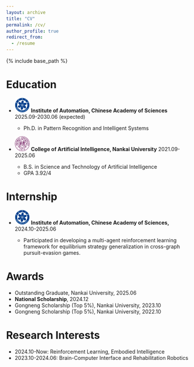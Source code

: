 ```yaml
---
layout: archive
title: "CV"
permalink: /cv/
author_profile: true
redirect_from:
  - /resume
---
```


{% include base_path %}

Education
======
* <img src="/images/CAS.png" alt="CAS" width="40" height="40"> **Institute of Automation, Chinese Academy of Sciences** 2025.09-2030.06 (expected)
  - Ph.D. in Pattern Recognition and Intelligent Systems
  
* <img src="/images/NKU.png" alt="NKU" width="40" height="40"> **College of Artificial Intelligence, Nankai University** 2021.09-2025.06
  - B.S. in Science and Technology of Artificial Intelligence
  - GPA 3.92/4

Internship
======
* <img src="/images/CAS.png" alt="CAS" width="40" height="40"> **Institute of Automation, Chinese Academy of Sciences,** 2024.10-2025.06

  - Participated in developing a multi-agent reinforcement learning framework for equilibrium strategy generalization in cross-graph pursuit-evasion games.

Awards
======
* Outstanding Graduate, Nankai University, 2025.06
* **National Scholarship**, 2024.12
* Gongneng Scholarship (Top 5%), Nankai University, 2023.10
* Gongneng Scholarship (Top 5%), Nankai University, 2022.10

Research Interests
======
* 2024.10-Now: Reinforcement Learning, Embodied Intelligence
* 2023.10-2024.06: Brain-Computer Interface and Rehabilitation Robotics

<!-- Work experience
======
* Spring 2024: Academic Pages Collaborator
  * Github University
  * Duties includes: Updates and improvements to template
  * Supervisor: The Users

* Fall 2015: Research Assistant
  * Github University
  * Duties included: Merging pull requests
  * Supervisor: Professor Hub

* Summer 2015: Research Assistant
  * Github University
  * Duties included: Tagging issues
  * Supervisor: Professor Git
  
Skills
======
* Skill 1
* Skill 2
  * Sub-skill 2.1
  * Sub-skill 2.2
  * Sub-skill 2.3
* Skill 3

Publications
======
  <ul>{% for post in site.publications reversed %}
    {% include archive-single-cv.html %}
  {% endfor %}</ul>
  
Talks
======
  <ul>{% for post in site.talks reversed %}
    {% include archive-single-talk-cv.html  %}
  {% endfor %}</ul>
  
Teaching
======
  <ul>{% for post in site.teaching reversed %}
    {% include archive-single-cv.html %}
  {% endfor %}</ul>
  
Service and leadership
======
* Currently signed in to 43 different slack teams -->
